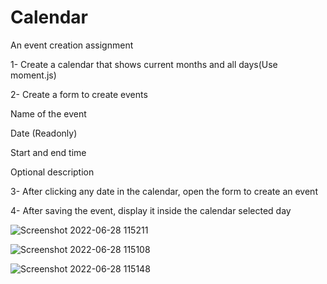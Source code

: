 # Calendar
An event creation assignment

1- Create a calendar that shows current months and all days(Use moment.js)

2- Create a form to create events

   Name of the event

   Date (Readonly)

   Start and end time

   Optional description

3- After clicking any date in the calendar, open the form to create an event

4- After saving the event, display it inside the calendar selected day


![Screenshot 2022-06-28 115211](https://user-images.githubusercontent.com/108325099/176116845-c395b5f3-8932-43e2-a898-8dd862735f57.png)

![Screenshot 2022-06-28 115108](https://user-images.githubusercontent.com/108325099/176116875-8a669069-e51a-46fc-897d-0d077bdfa3ed.png)

![Screenshot 2022-06-28 115148](https://user-images.githubusercontent.com/108325099/176116904-fc38e449-cf02-4190-8a97-e3387e99e39f.png)
